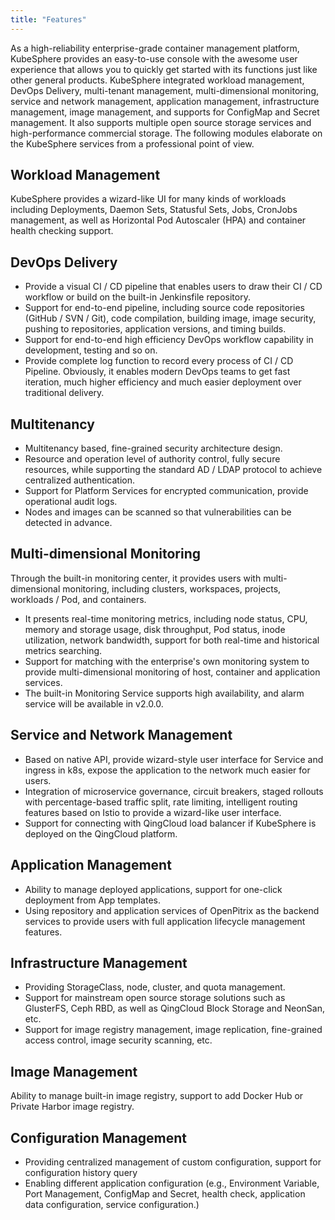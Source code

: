 ```yaml
---
title: "Features"
---
```


<!-- KubeSphere 为用户提供了一个具备极致体验的 Web 控制台，让您能够像使用任何其他互联网产品一样，快速上手各项功能与服务。KubeSphere 目前集成了工作负载管理、DevOps 工程、多租户管理、多维度监控、服务与网络、应用管理、基础设施管理、镜像管理、应用配置密钥管理这九大功能模块，并支持对接多种开源的存储服务和高性能的商业存储。以下从专业的角度为您详解各个模块的功能服务：

|   功能    |       说明      |  
|------------|--------------|
| 工作负载管理  |对 Kubernetes 中的多种 workload 提供向导式管理界面，包括 Deployments，Daemon Sets，Stateful Sets，Jobs, CronJobs 等，并提供弹性伸缩 (HPA) 和容器健康检查支持。 | 
|DevOps 工程| 提供可视化 CI/CD 流水线，支持从仓库 (GitHub/SVN/Git)、代码编译、镜像制作、镜像安全、推送到仓库、应用版本、到定时构建的端到端流水线设置，支持使用者在开发、测试等环境下的端到端高效流水线能力，同时提供完整的日志功能，记录 CI/CD 流水线的每个过程。|
|多租户管理|提供基于多租户、细粒度安全架构设计，提供资源以及操作级别的权限管控，充分保障资源安全性，同时支持标准 AD/LDAP 协议，以实现集中化认证。平台服务间进行加密通信，提供操作审计日志，可对宿主机以及容器镜像进行安全扫描并发现漏洞。|
|多维度监控| 内置的监控中心提供多维度监控，从集群、企业空间、项目、工作负载/Pod、容器等多个层级，提供节点状态、CPU 和内存使用情况，存储、磁盘吞吐、网络出入和网卡流量以及 IOPS 等实时监控和历史数据。也可对接企业自有监控告警系统，提供对主机、容器以及应用服务多维度监控，内置监控服务支持高可用，下一个版本将集成告警服务。|
| 服务与网络管理 |基于原生 API，对 k8s 中的服务 (Service)、应用路由 (ingress) 等功能提供向导式管理界面，快速将应用暴露以供用户访问。高级版将集成 istio 中的 微服务治理、熔断、灰度发布、限流、智能路由等功能提供向导式管理界面。<br>如果部署在青云平台之上，可以使用插件对接青云的负载均衡器。 | 
| 应用管理 | 后端使用开源的 OpenPitrix 应用商店和仓库服务，为用户提供应用全生命周期管理功能，包括：应用仓库管理、应用拓扑图、APM、应用变更和发布、应用上下线审批、版本控制、鲁棒性测试等。 | 
| 基础设施管理 | 提供存储类型、主机、集群以及配额管理。存储既支持主流开源存储解决方案，也可对接青云的块存储和 NeonSAN。可批量添加主机，且对主机平台及系统弱依赖。并且支持镜像仓库管理、镜像复制、权限管理、镜像安全扫描。| 
|镜像管理| 提供镜像仓库管理，支持添加 Docker 或私有的 Harbor 镜像仓库。|
| 应用配置及秘钥 | 提供自定义应用配置组集中管理，支持配置文件历史查询功能；对不同应用版本可提供不同的应用配置，如：环境变量、端口管理、资源配置、健康检查、应用数据、服务配置等| -->

As a high-reliability enterprise-grade container management platform, KubeSphere provides an easy-to-use console with the awesome user experience that allows you to quickly get started with its functions just like other general products. KubeSphere integrated workload management, DevOps Delivery, multi-tenant management, multi-dimensional monitoring, service and network management, application management, infrastructure management, image management, and supports for ConfigMap and Secret management. It also supports multiple open source storage services and high-performance commercial storage. The following modules elaborate on the KubeSphere services from a professional point of view.

## Workload Management

KubeSphere provides a wizard-like UI for many kinds of workloads including Deployments, Daemon Sets, Statusful Sets, Jobs, CronJobs management, as well as Horizontal Pod Autoscaler (HPA) and container health checking support.

## DevOps Delivery

- Provide a visual CI / CD pipeline that enables users to draw their CI / CD workflow or build on the built-in Jenkinsfile repository. 
- Support for end-to-end pipeline, including source code repositories (GitHub / SVN / Git), code compilation, building image, image security, pushing to repositories, application versions, and timing builds. 
- Support for end-to-end high efficiency DevOps workflow capability in development, testing and so on.
- Provide complete log function to record every process of CI / CD Pipeline. Obviously, it enables modern DevOps teams to get fast iteration, much higher efficiency and much easier deployment over traditional delivery.


## Multitenancy

- Multitenancy based, fine-grained security architecture design.
- Resource and operation level of authority control, fully secure resources, while supporting the standard AD / LDAP protocol to achieve centralized authentication. 
- Support for Platform Services for encrypted communication, provide operational audit logs. 
- Nodes and images can be scanned so that vulnerabilities can be detected in advance. 

## Multi-dimensional Monitoring 

Through the built-in monitoring center, it provides users with multi-dimensional monitoring, including clusters, workspaces, projects, workloads / Pod, and containers.  

- It presents real-time monitoring metrics, including node status, CPU, memory and storage usage, disk throughput, Pod status, inode utilization, network bandwidth, support for both real-time and historical metrics searching.
- Support for matching with the enterprise's own monitoring system to provide multi-dimensional monitoring of host, container and application services. 
- The built-in Monitoring Service supports high availability, and alarm service will be available in v2.0.0. 

## Service and Network Management 

- Based on native API, provide wizard-style user interface for Service and ingress in k8s, expose the application to the network much easier for users. 
- Integration of microservice governance, circuit breakers, staged rollouts with percentage-based traffic split, rate limiting, intelligent routing features based on Istio to provide a wizard-like user interface.
- Support for connecting with QingCloud load balancer if KubeSphere is deployed on the QingCloud platform.

## Application Management 

- Ability to manage deployed applications, support for one-click deployment from App templates. 
- Using repository and application services of OpenPitrix as the backend services to provide users with full application lifecycle management features.


## Infrastructure Management  

- Providing StorageClass, node, cluster, and quota management. 
- Support for mainstream open source storage solutions such as GlusterFS, Ceph RBD, as well as QingCloud Block Storage and NeonSan, etc.
- Support for image registry management, image replication, fine-grained access control, image security scanning, etc.

## Image Management 

Ability to manage built-in image registry, support to add Docker Hub or Private Harbor image registry.

## Configuration Management 

- Providing centralized management of custom configuration, support for configuration history query
- Enabling different application configuration (e.g., Environment Variable, Port Management, ConfigMap and Secret, health check, application data configuration, service configuration.)